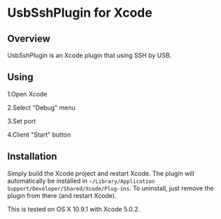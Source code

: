 # UsbSshPlugin for Xcode

## Overview

UsbSshPlugin is an Xcode plugin that using SSH by USB.

## Using

1.Open Xcode

2.Select "Debug" menu

3.Set port

4.Client "Start" button

## Installation

Simply build the Xcode project and restart Xcode. The plugin will automatically be installed in `~/Library/Application Support/Developer/Shared/Xcode/Plug-ins`. To uninstall, just remove the plugin from there (and restart Xcode).

This is tested on OS X 10.9.1 with Xcode 5.0.2.
